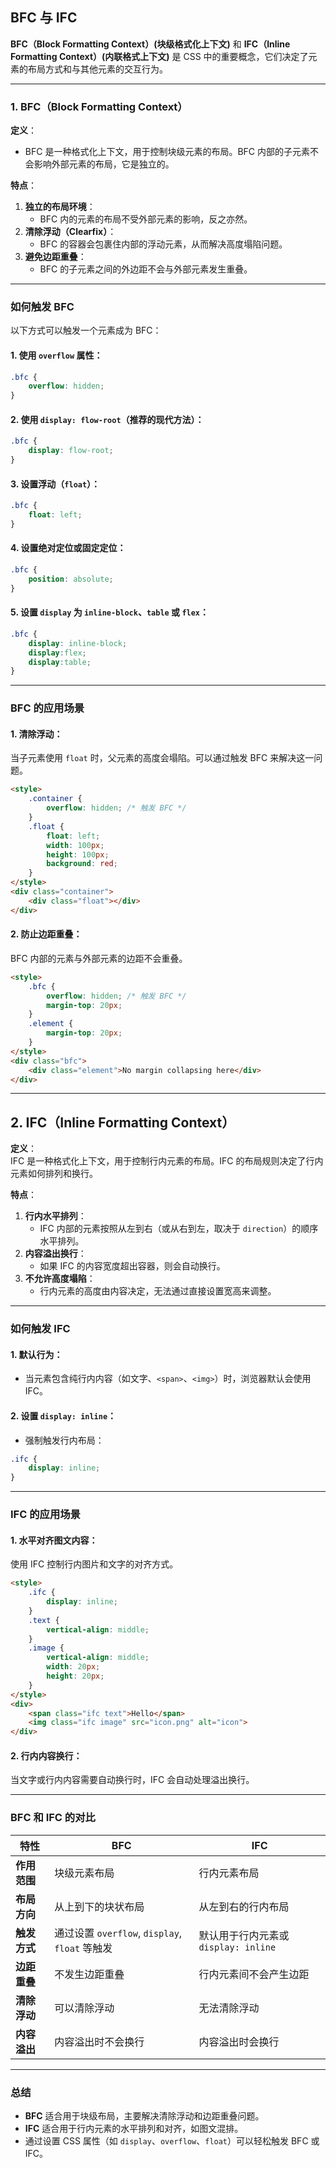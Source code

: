 ## BFC 与 IFC 

**BFC（Block Formatting Context）(块级格式化上下文)** 和 **IFC（Inline Formatting Context）(内联格式上下文)** 是 CSS 中的重要概念，它们决定了元素的布局方式和与其他元素的交互行为。

---

### 1. BFC（Block Formatting Context）

**定义**：  
- BFC 是一种格式化上下文，用于控制块级元素的布局。BFC 内部的子元素不会影响外部元素的布局，它是独立的。

**特点**：
1. **独立的布局环境**：
    - BFC 内的元素的布局不受外部元素的影响，反之亦然。
2. **清除浮动（Clearfix）**：
    - BFC 的容器会包裹住内部的浮动元素，从而解决高度塌陷问题。
3. **避免边距重叠**：
    - BFC 的子元素之间的外边距不会与外部元素发生重叠。

---

### 如何触发 BFC

以下方式可以触发一个元素成为 BFC：

#### 1. 使用 `overflow` 属性：
```css
.bfc {
    overflow: hidden;
}
```

#### 2. 使用 `display: flow-root`（推荐的现代方法）：
```css
.bfc {
    display: flow-root;
}
```
#### 3. 设置浮动（`float`）：
```css
.bfc {
    float: left;
}
```
#### 4. 设置绝对定位或固定定位：
```css
.bfc {
    position: absolute;
}
```

#### 5. 设置 `display` 为 `inline-block`、`table` 或 `flex`：
```css
.bfc {
    display: inline-block; 
    display:flex;
    display:table;
}
```

---

### BFC 的应用场景

#### 1. 清除浮动： 
当子元素使用 `float` 时，父元素的高度会塌陷。可以通过触发 BFC 来解决这一问题。
```html
<style>
    .container {
        overflow: hidden; /* 触发 BFC */
    }
    .float {
        float: left;
        width: 100px;
        height: 100px;
        background: red;
    }
</style>
<div class="container">
    <div class="float"></div>
</div>
```
#### 2. 防止边距重叠： 
BFC 内部的元素与外部元素的边距不会重叠。
```html
<style>
    .bfc {
        overflow: hidden; /* 触发 BFC */
        margin-top: 20px;
    }
    .element {
        margin-top: 20px;
    }
</style>
<div class="bfc">
    <div class="element">No margin collapsing here</div>
</div>
```

---

## 2. IFC（Inline Formatting Context）

**定义**：  
IFC 是一种格式化上下文，用于控制行内元素的布局。IFC 的布局规则决定了行内元素如何排列和换行。

**特点**：
1. **行内水平排列**：
    - IFC 内部的元素按照从左到右（或从右到左，取决于 `direction`）的顺序水平排列。
2. **内容溢出换行**：
    - 如果 IFC 的内容宽度超出容器，则会自动换行。
3. **不允许高度塌陷**：
    - 行内元素的高度由内容决定，无法通过直接设置宽高来调整。

---

### 如何触发 IFC

#### 1. 默认行为：
- 当元素包含纯行内内容（如文字、`<span>`、`<img>`）时，浏览器默认会使用 IFC。
#### 2. 设置 `display: inline`：
- 强制触发行内布局：
```css
.ifc {
    display: inline;
}
```

---

### **IFC 的应用场景**

#### 1. **水平对齐图文内容**：
使用 IFC 控制行内图片和文字的对齐方式。
```html
<style>
    .ifc {
        display: inline;
    }
    .text {
        vertical-align: middle;
    }
    .image {
        vertical-align: middle;
        width: 20px;
        height: 20px;
    }
</style>
<div>
    <span class="ifc text">Hello</span>
    <img class="ifc image" src="icon.png" alt="icon">
</div>
```
#### 2. **行内内容换行**： 
当文字或行内内容需要自动换行时，IFC 会自动处理溢出换行。

---

### **BFC 和 IFC 的对比**

| 特性       | **BFC**                                 | **IFC**                     |
| -------- | --------------------------------------- | --------------------------- |
| **作用范围** | 块级元素布局                                  | 行内元素布局                      |
| **布局方向** | 从上到下的块状布局                               | 从左到右的行内布局                   |
| **触发方式** | 通过设置 `overflow`, `display`, `float` 等触发 | 默认用于行内元素或 `display: inline` |
| **边距重叠** | 不发生边距重叠                                 | 行内元素间不会产生边距                 |
| **清除浮动** | 可以清除浮动                                  | 无法清除浮动                      |
| **内容溢出** | 内容溢出时不会换行                               | 内容溢出时会换行                    |

---

### **总结**

- **BFC** 适合用于块级布局，主要解决清除浮动和边距重叠问题。
- **IFC** 适合用于行内元素的水平排列和对齐，如图文混排。
- 通过设置 CSS 属性（如 `display`、`overflow`、`float`）可以轻松触发 BFC 或 IFC。


